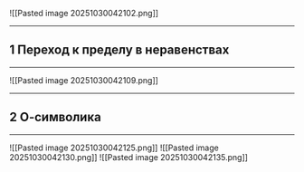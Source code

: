 ![[Pasted image 20251030042102.png]]

---
1 Переход к пределу в неравенствах
---
---
![[Pasted image 20251030042109.png]]

---
2 О-символика
---
---

![[Pasted image 20251030042125.png]]
![[Pasted image 20251030042130.png]]
![[Pasted image 20251030042135.png]]